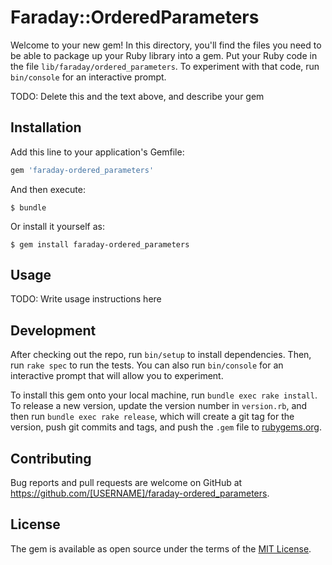 # Faraday::OrderedParameters

Welcome to your new gem! In this directory, you'll find the files you need to be able to package up your Ruby library into a gem. Put your Ruby code in the file `lib/faraday/ordered_parameters`. To experiment with that code, run `bin/console` for an interactive prompt.

TODO: Delete this and the text above, and describe your gem

## Installation

Add this line to your application's Gemfile:

```ruby
gem 'faraday-ordered_parameters'
```

And then execute:

    $ bundle

Or install it yourself as:

    $ gem install faraday-ordered_parameters

## Usage

TODO: Write usage instructions here

## Development

After checking out the repo, run `bin/setup` to install dependencies. Then, run `rake spec` to run the tests. You can also run `bin/console` for an interactive prompt that will allow you to experiment.

To install this gem onto your local machine, run `bundle exec rake install`. To release a new version, update the version number in `version.rb`, and then run `bundle exec rake release`, which will create a git tag for the version, push git commits and tags, and push the `.gem` file to [rubygems.org](https://rubygems.org).

## Contributing

Bug reports and pull requests are welcome on GitHub at https://github.com/[USERNAME]/faraday-ordered_parameters.

## License

The gem is available as open source under the terms of the [MIT License](https://opensource.org/licenses/MIT).
